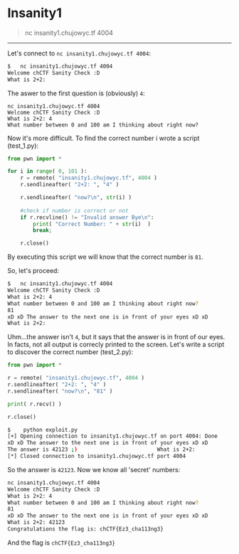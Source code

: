 # Insanity1

> nc insanity1.chujowyc.tf 4004

---
Let's connect to `nc insanity1.chujowyc.tf 4004`:

```sh
$   nc insanity1.chujowyc.tf 4004
Welcome chCTF Sanity Check :D
What is 2+2:
```

The aswer to the first question is (obviously) `4`:

```
nc insanity1.chujowyc.tf 4004
Welcome chCTF Sanity Check :D
What is 2+2: 4
What number between 0 and 100 am I thinking about right now?
```

Now it's more difficult. To find the correct number i wrote a script (test_1.py):

```python
from pwn import *

for i in range( 0, 101 ):
	r = remote( "insanity1.chujowyc.tf", 4004 )
	r.sendlineafter( "2+2: ", "4" )

	r.sendlineafter( "now?\n", str(i) )
	
	#check if number is correct or not
	if r.recvline() != "Invalid answer Bye\n":
		print( "Correct Number: " + str(i)  )
		break;

	r.close()
```

By executing this script we will know that the correct number is `81`.

So, let's proceed:
```sh
$   nc insanity1.chujowyc.tf 4004
Welcome chCTF Sanity Check :D
What is 2+2: 4
What number between 0 and 100 am I thinking about right now?
81
xD xD The answer to the next one is in front of your eyes xD xD
What is 2+2: 
```

Uhm...the answer isn't `4`, but it says that the answer is in front of our eyes. 
In facts, not all output is correcly printed to the screen. Let's write a script to discover the correct number (test_2.py):
```python
from pwn import *

r = remote( "insanity1.chujowyc.tf", 4004 )
r.sendlineafter( "2+2: ", "4" )
r.sendlineafter( "now?\n", "81" )

print( r.recv() )

r.close()
```

```sh
$    python exploit.py 
[+] Opening connection to insanity1.chujowyc.tf on port 4004: Done
xD xD The answer to the next one is in front of your eyes xD xD
The answer is 42123 ;)                         What is 2+2: 
[*] Closed connection to insanity1.chujowyc.tf port 4004
```

So the answer is `42123`.
Now we know all 'secret' numbers:

```sh
nc insanity1.chujowyc.tf 4004
Welcome chCTF Sanity Check :D
What is 2+2: 4
What number between 0 and 100 am I thinking about right now?      
81        
xD xD The answer to the next one is in front of your eyes xD xD   
What is 2+2: 42123   
Congratulations the flag is: chCTF{Ez3_cha113ng3}
```

And the flag is `chCTF{Ez3_cha113ng3}`

